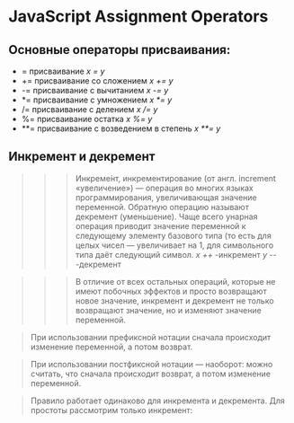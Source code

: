 # JavaScript Assignment Operators

## Основные операторы присваивания:

- = присваивание _x = y_
- += присваивание со сложением _x += y_
- -= присваивание с вычитанием _x -= y_
- \*= присваивание с умножением _x \*= y_
- /= присваивание с делением _x /= y_
- %= присваивание остатка _x %= y_
- \*\*= присваивание с возведением в
  степень _x \*\*= y_

## Инкремент и декремент

> > > Инкреме́нт, инкрементирование (от англ. increment «увеличение») — операция во многих языках программирования, увеличивающая значение переменной. Обратную операцию называют декремент (уменьшение). Чаще всего унарная операция приводит значение переменной к следующему элементу базового типа (то есть для целых чисел — увеличивает на 1, для символьного типа даёт следующий символ.
> > > _x ++_ -инкремент
> > > _y --_ -декремент

> > > В отличие от всех остальных операций, которые не имеют побочных эффектов и просто возвращают новое значение, инкремент и декремент не только возвращают значение, но и изменяют значение переменной.

> При использовании префиксной нотации сначала происходит изменение переменной, а потом возврат.

> При использовании постфиксной нотации — наоборот: можно считать, что сначала происходит возврат, а потом изменение переменной.

> Правило работает одинаково для инкремента и декремента. Для простоты рассмотрим только инкремент:
